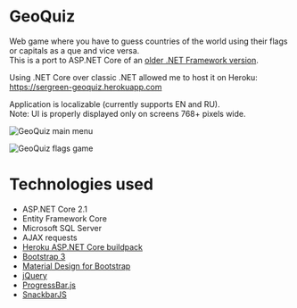 # GeoQuiz
Web game where you have to guess countries of the world using their flags or capitals as a que and vice versa.  
This is a port to ASP.NET Core of an [older .NET Framework version](https://github.com/SerGreen/GeoQuiz).

Using .NET Core over classic .NET allowed me to host it on Heroku: https://sergreen-geoquiz.herokuapp.com

Application is localizable (currently supports EN and RU).  
Note: UI is properly displayed only on screens 768+ pixels wide.

![GeoQuiz main menu](https://i.imgur.com/q2S6dsL.png)

![GeoQuiz flags game](https://i.imgur.com/4Juv7SL.png)


# Technologies used
* ASP.NET Core 2.1
* Entity Framework Core
* Microsoft SQL Server
* AJAX requests
* [Heroku ASP.NET Core buildpack](https://github.com/jincod/dotnetcore-buildpack)
* [Bootstrap 3](https://getbootstrap.com/docs/3.4/)
* [Material Design for Bootstrap](http://fezvrasta.github.io/bootstrap-material-design)
* [jQuery](https://jquery.com)
* [ProgressBar.js](https://kimmobrunfeldt.github.io/progressbar.js)
* [SnackbarJS](http://fezvrasta.github.io/snackbarjs)
